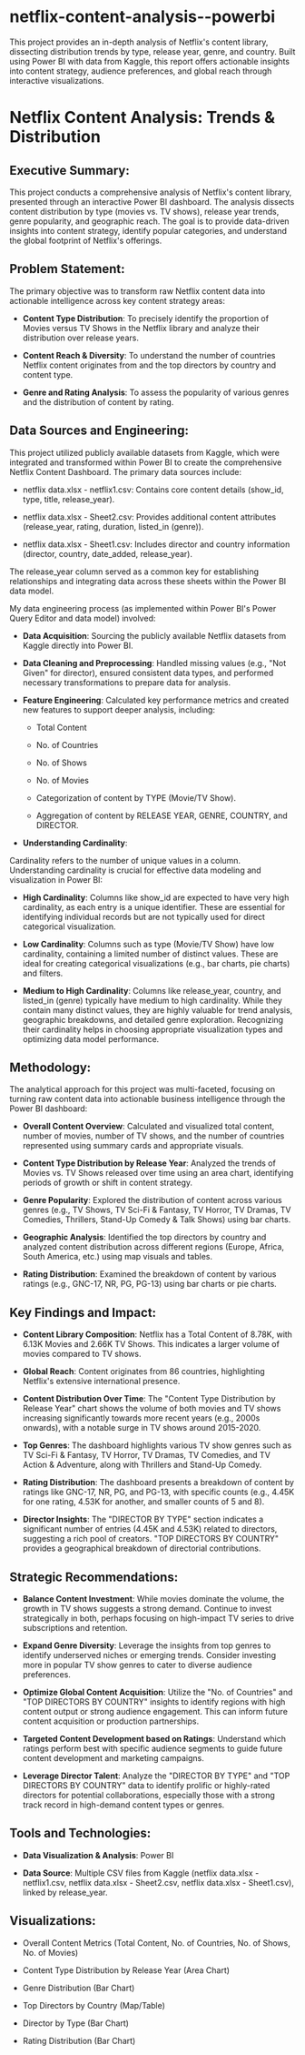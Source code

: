 # netflix-content-analysis--powerbi
This project provides an in-depth analysis of Netflix's content library, dissecting distribution trends by type, release year, genre, and country. Built using Power BI with data from Kaggle, this report offers actionable insights into content strategy, audience preferences, and global reach through interactive visualizations.

# Netflix Content Analysis: Trends & Distribution

## Executive Summary:

This project conducts a comprehensive analysis of Netflix's content library, presented through an interactive Power BI dashboard. The analysis dissects content distribution by type (movies vs. TV shows), release year trends, genre popularity, and geographic reach. The goal is to provide data-driven insights into content strategy, identify popular categories, and understand the global footprint of Netflix's offerings.

## Problem Statement:

The primary objective was to transform raw Netflix content data into actionable intelligence across key content strategy areas:

- **Content Type Distribution**: To precisely identify the proportion of Movies versus TV Shows in the Netflix library and analyze their distribution over release years.

- **Content Reach & Diversity**: To understand the number of countries Netflix content originates from and the top directors by country and content type.

- **Genre and Rating Analysis**: To assess the popularity of various genres and the distribution of content by rating.

## Data Sources and Engineering:

This project utilized publicly available datasets from Kaggle, which were integrated and transformed within Power BI to create the comprehensive Netflix Content Dashboard. The primary data sources include:

- netflix data.xlsx - netflix1.csv: Contains core content details (show_id, type, title, release_year).

- netflix data.xlsx - Sheet2.csv: Provides additional content attributes (release_year, rating, duration, listed_in (genre)).

- netflix data.xlsx - Sheet1.csv: Includes director and country information (director, country, date_added, release_year).

The release_year column served as a common key for establishing relationships and integrating data across these sheets within the Power BI data model.

My data engineering process (as implemented within Power BI's Power Query Editor and data model) involved:

- **Data Acquisition**: Sourcing the publicly available Netflix datasets from Kaggle directly into Power BI.

- **Data Cleaning and Preprocessing**: Handled missing values (e.g., "Not Given" for director), ensured consistent data types, and performed necessary transformations to prepare data for analysis.

- **Feature Engineering**: Calculated key performance metrics and created new features to support deeper analysis, including:

  - Total Content

  - No. of Countries

  - No. of Shows

  - No. of Movies

  - Categorization of content by TYPE (Movie/TV Show).

  - Aggregation of content by RELEASE YEAR, GENRE, COUNTRY, and DIRECTOR.

- **Understanding Cardinality**:
  
Cardinality refers to the number of unique values in a column. Understanding cardinality is crucial for effective data modeling and visualization in Power BI:

  - **High Cardinality**: Columns like show_id are expected to have very high cardinality, as each entry is a unique identifier. These are essential for identifying individual records but are not typically used for direct categorical visualization.

 - **Low Cardinality**: Columns such as type (Movie/TV Show) have low cardinality, containing a limited number of distinct values. These are ideal for creating categorical visualizations (e.g., bar charts, pie charts) and filters.

  - **Medium to High Cardinality**: Columns like release_year, country, and listed_in (genre) typically have medium to high cardinality. While they contain many distinct values, they are highly valuable for trend analysis, geographic breakdowns, and detailed genre exploration. Recognizing their cardinality helps in choosing appropriate visualization types and optimizing data model performance.

## Methodology:

The analytical approach for this project was multi-faceted, focusing on turning raw content data into actionable business intelligence through the Power BI dashboard:

- **Overall Content Overview**: Calculated and visualized total content, number of movies, number of TV shows, and the number of countries represented using summary cards and appropriate visuals.

- **Content Type Distribution by Release Year**: Analyzed the trends of Movies vs. TV Shows released over time using an area chart, identifying periods of growth or shift in content strategy.

- **Genre Popularity**: Explored the distribution of content across various genres (e.g., TV Shows, TV Sci-Fi & Fantasy, TV Horror, TV Dramas, TV Comedies, Thrillers, Stand-Up Comedy & Talk Shows) using bar charts.

- **Geographic Analysis**: Identified the top directors by country and analyzed content distribution across different regions (Europe, Africa, South America, etc.) using map visuals and tables.

- **Rating Distribution**: Examined the breakdown of content by various ratings (e.g., GNC-17, NR, PG, PG-13) using bar charts or pie charts.

## Key Findings and Impact:

- **Content Library Composition**: Netflix has a Total Content of 8.78K, with 6.13K Movies and 2.66K TV Shows. This indicates a larger volume of movies compared to TV shows.

- **Global Reach**: Content originates from 86 countries, highlighting Netflix's extensive international presence.

- **Content Distribution Over Time**: The "Content Type Distribution by Release Year" chart shows the volume of both movies and TV shows increasing significantly towards more recent years (e.g., 2000s onwards), with a notable surge in TV shows around 2015-2020.

- **Top Genres**: The dashboard highlights various TV show genres such as TV Sci-Fi & Fantasy, TV Horror, TV Dramas, TV Comedies, and TV Action & Adventure, along with Thrillers and Stand-Up Comedy.

- **Rating Distribution**: The dashboard presents a breakdown of content by ratings like GNC-17, NR, PG, and PG-13, with specific counts (e.g., 4.45K for one rating, 4.53K for another, and smaller counts of 5 and 8).

- **Director Insights**: The "DIRECTOR BY TYPE" section indicates a significant number of entries (4.45K and 4.53K) related to directors, suggesting a rich pool of creators. "TOP DIRECTORS BY COUNTRY" provides a geographical breakdown of directorial contributions.

## Strategic Recommendations:

- **Balance Content Investment**: While movies dominate the volume, the growth in TV shows suggests a strong demand. Continue to invest strategically in both, perhaps focusing on high-impact TV series to drive subscriptions and retention.

- **Expand Genre Diversity**: Leverage the insights from top genres to identify underserved niches or emerging trends. Consider investing more in popular TV show genres to cater to diverse audience preferences.

- **Optimize Global Content Acquisition**: Utilize the "No. of Countries" and "TOP DIRECTORS BY COUNTRY" insights to identify regions with high content output or strong audience engagement. This can inform future content acquisition or production partnerships.

- **Targeted Content Development based on Ratings**: Understand which ratings perform best with specific audience segments to guide future content development and marketing campaigns.

- **Leverage Director Talent**: Analyze the "DIRECTOR BY TYPE" and "TOP DIRECTORS BY COUNTRY" data to identify prolific or highly-rated directors for potential collaborations, especially those with a strong track record in high-demand content types or genres.

## Tools and Technologies:

- **Data Visualization & Analysis**: Power BI 

- **Data Source**: Multiple CSV files from Kaggle (netflix data.xlsx - netflix1.csv, netflix data.xlsx - Sheet2.csv, netflix data.xlsx - Sheet1.csv), linked by release_year.

## Visualizations:

- Overall Content Metrics (Total Content, No. of Countries, No. of Shows, No. of Movies)

- Content Type Distribution by Release Year (Area Chart)

- Genre Distribution (Bar Chart)

- Top Directors by Country (Map/Table)

- Director by Type (Bar Chart)

- Rating Distribution (Bar Chart)
